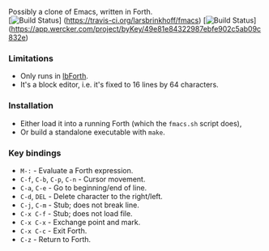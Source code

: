 Possibly a clone of Emacs, written in Forth.  
[![Build Status](https://travis-ci.org/larsbrinkhoff/fmacs.svg?branch=travis)]
(https://travis-ci.org/larsbrinkhoff/fmacs)
[![Build Status](https://app.wercker.com/status/49e81e84322987ebfe902c5ab09c832e/s/master "wercker status")]
(https://app.wercker.com/project/byKey/49e81e84322987ebfe902c5ab09c832e)

### Limitations
- Only runs in [lbForth](http://github.com/larsbrinkhoff/lbForth).
- It's a block editor, i.e. it's fixed to 16 lines by 64 characters.

### Installation
- Either load it into a running Forth (which the `fmacs.sh` script does),
- Or build a standalone executable with `make`.

### Key bindings
- `M-:` - Evaluate a Forth expression.
- `C-f`, `C-b`, `C-p`, `C-n` - Cursor movement.
- `C-a`, `C-e` - Go to beginning/end of line.
- `C-d`, `DEL` - Delete character to the right/left.
- `C-j`, `C-m` - Stub; does not break line.
- `C-x C-f` - Stub; does not load file.
- `C-x C-x` - Exchange point and mark.
- `C-x C-c` - Exit Forth.
- `C-z` - Return to Forth.
